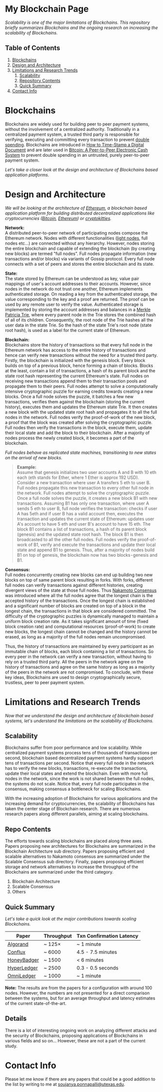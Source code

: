 # My Blockchain Page

*Scalability is one of the major limitations of Blockchains. This repository briefly summarizes Blockchains and the ongoing research on increasing the scalability of Blockchains.*

## Table of Contents ##

1. [Blockchains](https://github.com/SoujanyaPonnapalli/MyBlockchainPage#blockchains)  
2. [Design and Architecture](https://github.com/SoujanyaPonnapalli/MyBlockchainPage#design-and-architecture)  
3. [Limitations and Research Trends](https://github.com/SoujanyaPonnapalli/MyBlockchainPage/blob/master/README.md#limitations-and-research-trends)
    1. [Scalability](https://github.com/SoujanyaPonnapalli/MyBlockchainPage#scalability)  
    2. [Repository Contents](https://github.com/SoujanyaPonnapalli/MyBlockchainPage#repo-contents)
    3. [Quick Summary](https://github.com/SoujanyaPonnapalli/MyBlockchainPage#quick-summary)
6. [Contact Info](https://github.com/SoujanyaPonnapalli/MyBlockchainPage#contact-info)

# Blockchains

Blockchains are widely used for building peer to peer payment systems, without the involvement of a centralized authority. Traditionally in a centralized payment system, a trusted third party is responsible for verifying, executing and committing every transaction to prevent [double spending](https://en.wikipedia.org/wiki/Double-spending). Blockchains are introduced in [How to Time-Stamp a Digital Document](https://www.anf.es/pdf/Haber_Stornetta.pdf) and are later used in [Bitcoin: A Peer-to-Peer Electronic Cash System](https://www.bitcoin.org/bitcoin.pdf) to prevent double spending in an untrusted, purely peer-to-peer payment system.

*Let's take a closer look at the design and architecture of Blockchains based application platforms.*

# Design and Architecture

*We will be looking at the architecture of [Ethereum](https://github.com/ethereum), a blockchain based application platform for building distributed decentralized applications like cryptocurrencies ([Bitcoin](https://bitcoin.org/en/), [Ethereum](https://www.ethereum.org)) or [cryptokitties](https://www.cryptokitties.co).*

**Network:**  
A distributed peer-to-peer network of participating nodes compose the Ethereum network. Nodes with different functionalities ([light nodes](https://github.com/ethereum/wiki/wiki/Light-client-protocol), full nodes etc...) are connected without any hierarchy. However, nodes storing the entire blockchain and capable of extending the blockchain (by creating new blocks) are termed "full nodes". Full nodes propagate information (new transactions and/or blocks) via variants of Gossip protocol. Every full node connects with a set of peers and stores the entire blockchain and its state.

**State:**  
The state stored by Ethereum can be understood as key, value pair mappings of user's account addresses to their accounts. However, since nodes in the network do not trust one another, Ethereum implements authenticated storage. On reading a key from the authenticated storage, the value corresponding to the key and a proof are returned. The proof can be used by any remote user to verify the value. Authenticated storage is implemented by storing the account addresses and balances in a [Merkle Patricia Trie](https://github.com/ethereum/wiki/wiki/Patricia-Tree#main-specification-merkle-patricia-trie), where every parent node in the Trie stores the combined hash of all of its children. Consequently, the root node of the Trie hashes all the user data in the state Trie. So the hash of the state Trie's root node (state root hash), is used as a label for the current state of Ethereum. 

**Blockchain:**  
Blockchains store the history of transactions so that every full node in the Ethereum network has access to the entire history of transactions and hence can verify new transactions without the need for a trusted third party. Firstly, the blockchain is initialized with the genesis block. Every block builds on top of a previous block, hence forming a chain of blocks. Blocks at the least, contain a list of transactions, a hash of its parent block and the state root hash representing the current Ethereum's state. Full nodes on receiving new transactions append them to their transaction pools and propagate them to their peers. Full nodes attempt to solve a computationally intensive cryptographic puzzle for earning credits towards creating a new blocks. Once a full node solves the puzzle, it batches a few new transactions, verifies them against the blockchain (storing the current history), executes them and updates the Ethereum state Trie. It then creates a new block with the updated state root hash and propagates it to all the full nodes in the network. Full nodes verify the proof-of-work of the new block, a proof that the block was created after solving the cryptographic puzzle. Full nodes then verify the transactions in the block, execute them, update their local state and add the block to their blockchain. After a majority of nodes process the newly created block, it becomes a part of the blockchain.  

*Full nodes behave as replicated state machines, transitioning to new states on the arrival of new blocks.*

> **Example:**  
> Assume that genesis initializes two user accounts A and B with 10 eth each (eth stands for Ether, where 1 Ether is approx 192 USD). Consider a new transaction where user A transfers 5 eth to user B. Full nodes propagate this new transaction to every other full node in the network. Full nodes attempt to solve the cryptographic puzzle. Once a full node solves the puzzle, it creates a new block B1 with new transactions. Assuming B1 has only one transaction, where user A sends 5 eth to user B, full node verifies the transaction: checks if user A has 5eth and if user B has a valid account then, executes the transaction and updates the current state of Ethereum: updates user A's account to have 5 eth and user B's account to have 15 eth. The block B1 contains a list of transactions, a hash of its parent block (genesis) and the updated state root hash. The block B1 is then broadcasted to all the other full nodes. Full nodes verify the proof-of-work of B1, verify and execute the transactions and update their local state and append B1 to genesis. Thus, after a majority of nodes build B1 on top of genesis, the blockchain now has two blocks - genesis and B1.

**Consensus:**  
Full nodes concurrently creating new blocks can end up building two new blocks on top of same parent block resulting in forks. With forks, different full nodes can verify transactions against different histories, creating divergent views of the state at those full nodes. Thus [Nakamoto Consensus](https://bitcoin.org/bitcoin.pdf) was introduced where all the full nodes agree that the longest chain is the accepted history of the transactions. Once the longest chain is established and a significant number of blocks are created on top of a block in the longest chain, the transactions in that block are considered committed. The difficulty of the cryptographic puzzles is dynamically managed to maintain a uniform block creation rate. As it takes significant amount of time (fixed block creation rate) and computational resources (proof-of-work) to create new blocks, the longest chain cannot be changed and the history cannot be erased, as long as a majority of the full nodes remain uncompromised.

Thus, the history of transactions are maintained by every participant as an immutable chain of blocks, each block containing a list of transactions. So every peer in the network can verify a new transaction, without having to rely on a trusted third party. All the peers in the network agree on the history of transactions and agree on the same history as long as a majority of the peers in the network are not compromised. To conclude, with these key ideas, Blockchains are used to design cryptographically secure, trustless, peer to peer payment system.

# Limitations and Research Trends 

*Now that we understand the design and architecture of blockchain based systems, let's understand the limitations on the scalability of Blockchains.*

## Scalability ##

Blockchains suffer from poor performance and low scalability. While centralized payment systems process tens of thousands of transactions per second, blockchain based decentralized payment systems hardly support tens of transactions per second. Notice that every full node in the network has to verify the new blocks, transactions, re-execute the transactions, update their local states and extend the blockchain. Even with more full nodes in the network, since the work is not shared between the full nodes, the systems do not scale. Notice that, every full node participates in the consensus, making consensus a bottleneck for scaling Blockchains.

With the increasing adoption of Blockchains for various applications and the increasing demand for cryptocurrencies, the scalability of Blockchains has taken the center stage of Blockchain research. There are numerous research papers along different parallels, aiming at scaling blockchains.

## Repo Contents ##

The efforts towards scaling blockchains are placed along three axes. Papers proposing new architectures for Blockchains are summarized in the Blockchain Architecture sub directory. Papers proposing efficient and scalable alternatives to Nakamoto consensus are summarized under the Scalable Consensus sub directory. Finally, papers proposing efficient storage and network alternatives to increase the throughput of the Blockchains are summarized under the third category.
  
1. Blockchain Architecture  
2. Scalable Consensus
3. Others  

## Quick Summary ##

*Let's take a quick look at the major contributions towards scaling Blockchains.*

| Paper         | Throughput   | Txn Confirmation Latency |
| ------------- | ------------ | -----------------|
| [Algorand](https://dl.acm.org/citation.cfm?id=3132757)              | ~ 125×       |  ~ 1 minute      |
| [Conflux](https://arxiv.org/abs/1805.03870)                         | ~ 6000       | 4.5 - 7.5 minutes|
| [HoneyBadger](https://dl.acm.org/citation.cfm?id=2978399)           | ~ 1500       |  < 6 minutes     |
| [HyperLedger](https://dl.acm.org/citation.cfm?id=3190538)           | ~ 2500       | 0.3 - 0.5 seconds|
| [OmniLedger](https://ieeexplore.ieee.org/abstract/document/8418625) | ~ 1000       | ~ 1 minute       |

**Note:** The results are from the papers for a configuration with around 100 nodes. However, the numbers are not presented for a direct comparison between the systems, but for an average throughput and latency estimates of the current state-of-the-art.

## Details ##

There is a lot of interesting ongoing work on analyzing different attacks and the security of Blockchains, proposing applications of Blockchains in various fields and so on... However, these are not a part of the current study.


# Contact Info 

Please let me know if there are any papers that could be a good addition to the list by writing to me at soujanya.ponnapalli@utexas.edu.
